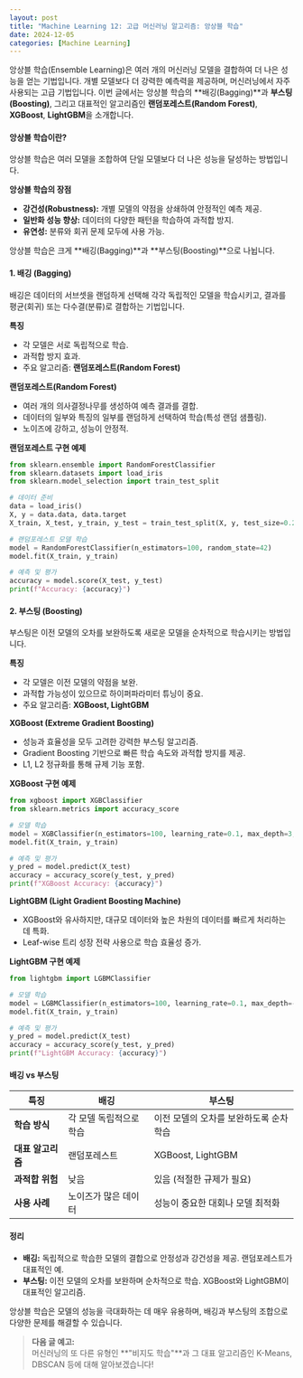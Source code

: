 ```yaml
---
layout: post
title: "Machine Learning 12: 고급 머신러닝 알고리즘: 앙상블 학습"
date: 2024-12-05
categories: [Machine Learning] 
---
```



앙상블 학습(Ensemble Learning)은 여러 개의 머신러닝 모델을 결합하여 더 나은 성능을 얻는 기법입니다. 개별 모델보다 더 강력한 예측력을 제공하며, 머신러닝에서 자주 사용되는 고급 기법입니다. 이번 글에서는 앙상블 학습의 **배깅(Bagging)**과 **부스팅(Boosting)**, 그리고 대표적인 알고리즘인 **랜덤포레스트(Random Forest)**, **XGBoost**, **LightGBM**을 소개합니다.


#### 앙상블 학습이란?

앙상블 학습은 여러 모델을 조합하여 단일 모델보다 더 나은 성능을 달성하는 방법입니다.

**앙상블 학습의 장점**
- **강건성(Robustness):** 개별 모델의 약점을 상쇄하여 안정적인 예측 제공.
- **일반화 성능 향상:** 데이터의 다양한 패턴을 학습하여 과적합 방지.
- **유연성:** 분류와 회귀 문제 모두에 사용 가능.

앙상블 학습은 크게 **배깅(Bagging)**과 **부스팅(Boosting)**으로 나뉩니다.


#### 1. 배깅 (Bagging)

배깅은 데이터의 서브셋을 랜덤하게 선택해 각각 독립적인 모델을 학습시키고, 결과를 평균(회귀) 또는 다수결(분류)로 결합하는 기법입니다.

**특징**
- 각 모델은 서로 독립적으로 학습.
- 과적합 방지 효과.
- 주요 알고리즘: **랜덤포레스트(Random Forest)**

**랜덤포레스트(Random Forest)**
- 여러 개의 의사결정나무를 생성하여 예측 결과를 결합.
- 데이터의 일부와 특징의 일부를 랜덤하게 선택하여 학습(특성 랜덤 샘플링).
- 노이즈에 강하고, 성능이 안정적.

**랜덤포레스트 구현 예제**
```python
from sklearn.ensemble import RandomForestClassifier
from sklearn.datasets import load_iris
from sklearn.model_selection import train_test_split

# 데이터 준비
data = load_iris()
X, y = data.data, data.target
X_train, X_test, y_train, y_test = train_test_split(X, y, test_size=0.2, random_state=42)

# 랜덤포레스트 모델 학습
model = RandomForestClassifier(n_estimators=100, random_state=42)
model.fit(X_train, y_train)

# 예측 및 평가
accuracy = model.score(X_test, y_test)
print(f"Accuracy: {accuracy}")
```


#### 2. 부스팅 (Boosting)

부스팅은 이전 모델의 오차를 보완하도록 새로운 모델을 순차적으로 학습시키는 방법입니다.

**특징**
- 각 모델은 이전 모델의 약점을 보완.
- 과적합 가능성이 있으므로 하이퍼파라미터 튜닝이 중요.
- 주요 알고리즘: **XGBoost, LightGBM**


**XGBoost (Extreme Gradient Boosting)**
- 성능과 효율성을 모두 고려한 강력한 부스팅 알고리즘.
- Gradient Boosting 기반으로 빠른 학습 속도와 과적합 방지를 제공.
- L1, L2 정규화를 통해 규제 기능 포함.

**XGBoost 구현 예제**
```python
from xgboost import XGBClassifier
from sklearn.metrics import accuracy_score

# 모델 학습
model = XGBClassifier(n_estimators=100, learning_rate=0.1, max_depth=3, random_state=42)
model.fit(X_train, y_train)

# 예측 및 평가
y_pred = model.predict(X_test)
accuracy = accuracy_score(y_test, y_pred)
print(f"XGBoost Accuracy: {accuracy}")
```


**LightGBM (Light Gradient Boosting Machine)**
- XGBoost와 유사하지만, 대규모 데이터와 높은 차원의 데이터를 빠르게 처리하는 데 특화.
- Leaf-wise 트리 성장 전략 사용으로 학습 효율성 증가.

**LightGBM 구현 예제**
```python
from lightgbm import LGBMClassifier

# 모델 학습
model = LGBMClassifier(n_estimators=100, learning_rate=0.1, max_depth=-1, random_state=42)
model.fit(X_train, y_train)

# 예측 및 평가
y_pred = model.predict(X_test)
accuracy = accuracy_score(y_test, y_pred)
print(f"LightGBM Accuracy: {accuracy}")
```


#### 배깅 vs 부스팅

| **특징**          | **배깅**                             | **부스팅**                          |
|-------------------|-------------------------------------|------------------------------------|
| **학습 방식**      | 각 모델 독립적으로 학습                | 이전 모델의 오차를 보완하도록 순차 학습 |
| **대표 알고리즘**   | 랜덤포레스트                         | XGBoost, LightGBM                 |
| **과적합 위험**     | 낮음                                | 있음 (적절한 규제가 필요)            |
| **사용 사례**       | 노이즈가 많은 데이터                 | 성능이 중요한 대회나 모델 최적화       |


#### 정리

- **배깅:** 독립적으로 학습한 모델의 결합으로 안정성과 강건성을 제공. 랜덤포레스트가 대표적인 예.
- **부스팅:** 이전 모델의 오차를 보완하며 순차적으로 학습. XGBoost와 LightGBM이 대표적인 알고리즘.

앙상블 학습은 모델의 성능을 극대화하는 데 매우 유용하며, 배깅과 부스팅의 조합으로 다양한 문제를 해결할 수 있습니다.

> **다음 글 예고:**  
> 머신러닝의 또 다른 유형인 **"비지도 학습"**과 그 대표 알고리즘인 K-Means, DBSCAN 등에 대해 알아보겠습니다!

